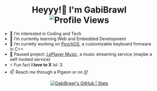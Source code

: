 <h1 align="center">
    Heyyy!👋 I'm GabiBrawl
    <img src="https://komarev.com/ghpvc/?username=gabibrawl&label=Profile%20views&color=0e75b6&style=flat" alt="Profile Views" style="vertical-align: middle;" />
</h1>

- 👀 I’m interested in Coding and Tech
- 🌱 I’m currently learning Web and Embedded Development
- 💞️ I’m curretly working on [PsychOS](https://github.com/PsychoDuckTech/PsychOS), a customizable keyboard firmware in C++
- 🖤 Paused project: [LePlayer Music](https://github.com/LePlayer-music), a music streaming service (maybe a self-hosted service)
- ⚡ Fun fact **I love to X** lol :3
- 📫 Reach me through a Pigeon or on [X](https://x.com/GabiBrawl)!


<div align="center">
  <a href="https://quira.sh?utm_source=widgets&utm_campaign=GabiBrawl">
    <img src="https://stats.quira.sh/GabiBrawl/github?theme=dark" alt="GabiBrawl's GitHub | Stats">
  </a>
</div>

<!---
GabiBrawl/GabiBrawl is a ✨ special ✨ repository because its `README.md` (this file) appears on your GitHub profile.
You can click the Preview link to take a look at your changes.
--->

<!--img align="left" width="42%" src="https://github-readme-streak-stats.herokuapp.com/?user=gabibrawl&theme=dark" alt="gabibrawl" /-->
